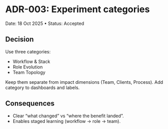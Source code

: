 # ADR-003: Experiment categories

Date: 18 Oct 2025 • Status: Accepted

## Decision
Use three categories:
- Workflow & Stack
- Role Evolution
- Team Topology

Keep them separate from impact dimensions (Team, Clients, Process). Add category to dashboards and labels.

## Consequences
- Clear “what changed” vs “where the benefit landed”.
- Enables staged learning (workflow → role → team).
